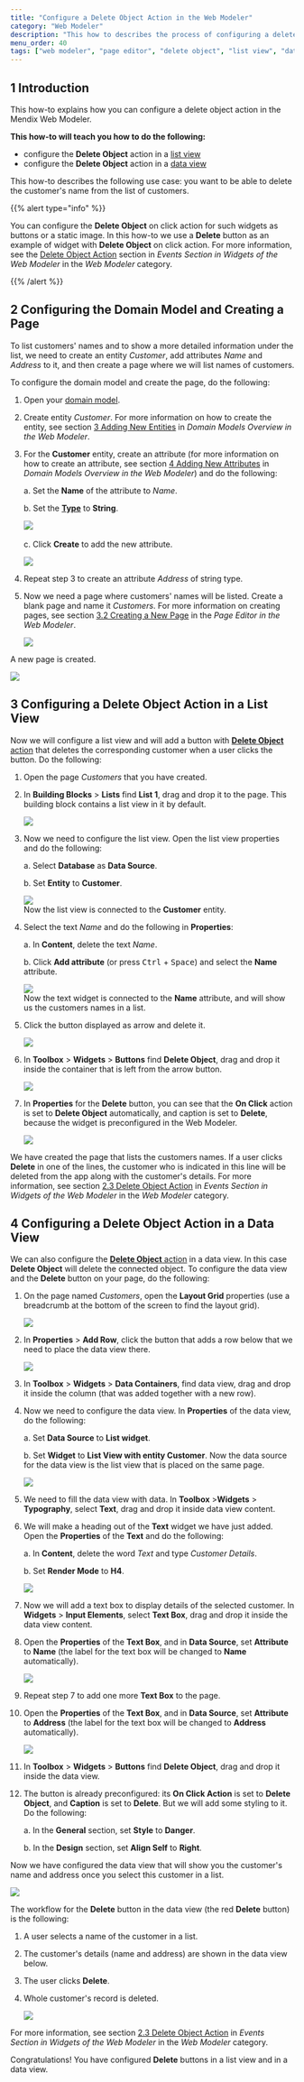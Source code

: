 ```yaml
---
title: "Configure a Delete Object Action in the Web Modeler"
category: "Web Modeler"
description: "This how to describes the process of configuring a delete object action in a data view and a list view in the Mendix Web Modeler."
menu_order: 40
tags: ["web modeler", "page editor", "delete object", "list view", "data view"]
---
```


## 1 Introduction 

This how-to explains how you can configure a delete object action in the Mendix Web Modeler. 

**This how-to will teach you how to do the following:**

* configure the **Delete Object** action in a [list view](../../refguide/web-modeler/page-editor-data-view-list-view-wm#list-view-properties)
* configure the **Delete Object** action in a [data view](../../refguide/web-modeler/page-editor-data-view-list-view-wm#data-view-properties)

This how-to describes the following use case:  you want to be able to delete the customer's name from the list of customers. 

{{% alert type="info" %}}

You can configure the **Delete Object** on click action for such widgets as buttons or a static image. In this how-to we use a **Delete** button as an example of widget with **Delete Object** on click action. For more information, see the [Delete Object Action](../../refguide/web-modeler/page-editor-widgets-events-section-wm#delete-object-action) section in *Events Section in Widgets of the Web Modeler* in the *Web Modeler* category.

{{% /alert %}}

## 2 Configuring the Domain Model and Creating a Page

To list customers' names and to show a more detailed information under the list, we need to create an entity *Customer*, add attributes *Name* and *Address* to it, and then create a page where we will list names of customers. 

To configure the domain model and create the page, do the following:

1. Open your [domain model](../../refguide/web-modeler/domain-models-wm).

2. Create entity *Customer*. For more information on how to create the entity, see section [3 Adding New Entities](../../refguide/web-modeler/domain-models-wm) in *Domain Models Overview in the Web Modeler*.

3.  For the **Customer** entity, create an attribute (for more information on how to create an attribute, see section [4 Adding New Attributes](../../refguide/web-modeler/domain-models-wm) in *Domain Models Overview in the Web Modeler*) and do the following:<br/>

    a. Set the **Name** of the attribute to *Name*.<br/>
    
    b. Set the [**Type**](../../refguide/web-modeler/domain-models-attributes-wm) to **String**.<br/>

    ![](attachments/webmodeler-how-to-configure-delete-object/wm-name-attribute.png)<br/>    
    c. Click **Create** to add the new attribute.<br/>

    ![](attachments/webmodeler-how-to-configure-delete-object/wm-customer-entity.png)

4. Repeat step 3 to create an attribute *Address* of string type.

5.  Now we need a page where customers' names will be listed. Create a blank page and name it *Customers*. For more information on creating pages, see section [3.2 Creating a New Page](../../refguide/web-modeler/page-editor-wm) in the *Page Editor in the Web Modeler*.<br/>

    ![](attachments/webmodeler-how-to-configure-delete-object/wm-create-page.png)

A new page is created.

![](attachments/webmodeler-how-to-configure-delete-object/wm-blank-page-created.png)

## 3 Configuring a Delete Object Action in a List View

Now we will configure a list view and will add a button with [**Delete Object** action](../../refguide/web-modeler/page-editor-widgets-events-section-wm#delete-object-action) that deletes the corresponding customer when a user clicks the button. Do the following:

1. Open the page *Customers* that you have created.

2.  In **Building Blocks** > **Lists** find **List 1**, drag and drop it to the page. This building block contains a list view in it by default.

    ![](attachments/webmodeler-how-to-configure-delete-object/wm-list-1.png)

3.  Now we need to configure the list view. Open the list view properties and do the following: <br/>

    a.  Select **Database** as **Data Source**.<br/>

    b.  Set **Entity** to **Customer**.<br/>

    ![](attachments/webmodeler-how-to-configure-delete-object/wm-list-view-properties.png) <br/>
    Now the list view is connected to the **Customer** entity. <br/>

4.  Select the text *Name* and do the following in **Properties**:<br/>

    a. In **Content**, delete the text *Name*.<br/>

    b. Click **Add attribute** (or press <kbd>Ctrl</kbd> + <kbd>Space</kbd>) and select the **Name** attribute. <br/>

    ![](attachments/webmodeler-how-to-configure-delete-object/wm-text-content.png)<br/>
    Now the text widget is connected to the **Name** attribute, and will show us the customers names in a list.<br/>

5.  Click the button displayed as arrow and delete it.

    ![](attachments/webmodeler-how-to-configure-delete-object/wm-arrow-button.png)

6.  In **Toolbox** > **Widgets** > **Buttons** find **Delete Object**, drag and drop it inside the container that is left from the arrow button. 

    ![](attachments/webmodeler-how-to-configure-delete-object/wm-container-for-the-delete-button.png)

7.  In **Properties** for the **Delete** button, you can see that the **On Click** action is set to **Delete Object** automatically, and caption is set to **Delete**, because the widget is preconfigured in the Web Modeler.

    ![](attachments/webmodeler-how-to-configure-delete-object/wm-delete-button-properties.png)

We have created the page that lists the customers names. If a user clicks **Delete** in one of the lines, the customer who is indicated in this line will be deleted from the app along with the customer's details. For more information, see section [2.3 Delete Object Action](../../refguide/web-modeler/page-editor-widgets-events-section-wm#delete-object-action) in *Events Section in Widgets of the Web Modeler* in the *Web Modeler* category.

## 4 Configuring a Delete Object Action in a Data View

We can also configure the [**Delete Object** action](../../refguide/web-modeler/page-editor-widgets-events-section-wm#delete-object-action) in a data view. In this case **Delete Object** will delete the connected object. To configure the data view and the **Delete** button on your page, do the following:

1.  On the page named *Customers*, open the **Layout Grid** properties (use a breadcrumb at the bottom of the screen to find the layout grid).

    ![](attachments/webmodeler-how-to-configure-delete-object/wm-breadcrumb.png)

2.  In **Properties** > **Add Row**, click the button that adds a row below that we need to place the data view there. 

    ![](attachments/webmodeler-how-to-configure-delete-object/wm-add-row.png)

3. In **Toolbox** > **Widgets** > **Data Containers**, find data view, drag and drop it inside the column (that was added together with a new row).

4.  Now we need to configure the data view. In **Properties** of the data view, do the following: <br/>

    a. Set **Data Source** to **List widget**.<br/>

    b. Set **Widget** to **List View with entity Customer**. Now the data source for the data view is the list view that is placed on the same page.<br/>

    ![](attachments/webmodeler-how-to-configure-delete-object/wm-data-view-list-widget.png)

5. We need to fill the data view with data. In **Toolbox** >**Widgets** > **Typography**, select **Text**, drag and drop it inside data view content. 

6.  We will make a heading out of the **Text** widget we have just added. Open the **Properties** of the **Text** and do the following:<br/>

    a. In **Content**, delete the word *Text* and type *Customer Details*.<br/>

    b. Set **Render Mode** to **H4**. <br/>

    ![](attachments/webmodeler-how-to-configure-delete-object/wm-text-heading4.png)<br/>

7. Now we will add a text box to display details of the selected customer. In **Widgets** > **Input Elements**, select **Text Box**, drag and drop it inside the data view content. 

8.  Open the **Properties** of the **Text Box**, and in **Data Source**, set **Attribute** to **Name** (the label for the text box will be changed to **Name** automatically).  

    ![](attachments/webmodeler-how-to-configure-delete-object/wm-text-box-name.png)

9. Repeat step 7 to add one more **Text Box** to the page.

10. Open the **Properties** of the **Text Box**, and in **Data Source**, set **Attribute** to **Address** (the label for the text box will be changed to **Address** automatically).

    ![](attachments/webmodeler-how-to-configure-delete-object/wm-text-box-address.png)

11. In **Toolbox** > **Widgets** > **Buttons** find **Delete Object**, drag and drop it inside the data view. 

12. The button is already preconfigured: its **On Click Action** is set to **Delete Object**, and **Caption** is set to **Delete**. But we will add some styling to it. Do the following:<br/>

    a. In the **General** section, set **Style** to **Danger**.<br/>

    b. In the **Design** section, set **Align Self** to **Right**.<br/>

Now we have configured the data view that will show you the customer's name and address once you select this customer in a list. 

![](attachments/webmodeler-how-to-configure-delete-object/wm-configured-page.png)

The workflow for the **Delete** button in the data view (the red **Delete** button) is the following:

1. A user selects a name of the customer in a list.

2. The customer's details (name and address) are shown in the data view below. 

3. The user clicks **Delete**.

4. Whole customer's record is deleted.

   ![](attachments/webmodeler-how-to-configure-delete-object/wm-published-page-example.png)

For more information, see section [2.3 Delete Object Action](../../refguide/web-modeler/page-editor-widgets-events-section-wm#delete-object-action) in *Events Section in Widgets of the Web Modeler* in the *Web Modeler* category.

Congratulations! You have configured **Delete** buttons in a list view and in a data view. 
